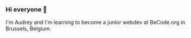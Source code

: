 ### Hi everyone 🖖

I'm Audrey and I'm learning to become a junior webdev at BeCode.org in Brussels, Belgium.
